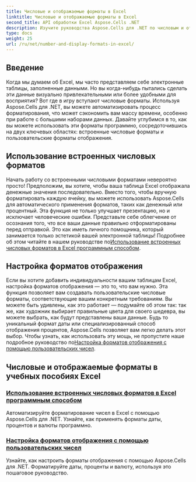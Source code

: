 ```yaml
---
title: Числовые и отображаемые форматы в Excel
linktitle: Числовые и отображаемые форматы в Excel
second_title: API обработки Excel Aspose.Cells .NET
description: Изучите руководства Aspose.Cells для .NET по числовым и отображаемым форматам, включая встроенные и пользовательские параметры форматирования для автоматизации Excel.
type: docs
weight: 25
url: /ru/net/number-and-display-formats-in-excel/
---
```

## Введение

Когда мы думаем об Excel, мы часто представляем себе электронные таблицы, заполненные данными. Но вы когда-нибудь пытались сделать эти данные визуально привлекательными или более удобными для восприятия? Вот где в игру вступают числовые форматы. Используя Aspose.Cells для .NET, вы можете автоматизировать процесс форматирования, что может сэкономить вам массу времени, особенно при работе с большими наборами данных. Давайте углубимся в то, как вы можете использовать эти форматы программно, сосредоточившись на двух ключевых областях: встроенные числовые форматы и пользовательские форматы отображения.

## Использование встроенных числовых форматов

Начать работу со встроенными числовыми форматами невероятно просто! Предположим, вы хотите, чтобы ваша таблица Excel отображала денежные значения последовательно. Вместо того, чтобы вручную форматировать каждую ячейку, вы можете использовать Aspose.Cells для автоматического применения форматов, таких как денежный или процентный. Эта функция не только улучшает презентацию, но и исключает человеческие ошибки. Представьте себе облегчение от осознания того, что все ваши данные правильно отформатированы перед отправкой. Это как иметь личного помощника, который занимается только эстетикой вашей электронной таблицы! Подробнее об этом читайте в нашем руководстве по[Использование встроенных числовых форматов в Excel программным способом](./using-built-in-number-formats/).

## Настройка форматов отображения

Если вы хотите добавить индивидуальности вашим таблицам Excel, настройка форматов отображения — это то, что вам нужно. Эта функция позволяет вам создавать пользовательские числовые форматы, соответствующие вашим конкретным требованиям. Вы можете быть удивлены, как это работает — подумайте об этом так: так же, как художник выбирает правильные цвета для своего шедевра, вы можете выбрать, как будут представлены ваши данные. Будь то уникальный формат даты или специализированный способ отображения процентов, Aspose.Cells позволяет вам легко делать этот выбор. Чтобы узнать, как использовать эту мощь, не пропустите наше подробное руководство по[Настройка форматов отображения с помощью пользовательских чисел](./customizing-display-formats-with-user-defined-numbers/).

## Числовые и отображаемые форматы в учебных пособиях Excel
### [Использование встроенных числовых форматов в Excel программным способом](./using-built-in-number-formats/)
Автоматизируйте форматирование чисел в Excel с помощью Aspose.Cells для .NET. Узнайте, как применять форматы даты, процентов и валюты программно.
### [Настройка форматов отображения с помощью пользовательских чисел](./customizing-display-formats-with-user-defined-numbers/)
Узнайте, как настроить форматы отображения с помощью Aspose.Cells для .NET. Форматируйте даты, проценты и валюту, используя это пошаговое руководство.